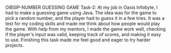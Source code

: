 OIBSIP-NUMBER GUESSING GAME Task-2:
At my job in Oasis Infobyte, I had to make a guessing game using Java. The idea was for the game to pick a random number, and the player had to guess it in a few tries. It was a test for my coding skills and made me think about how people would play the game. With help from my mentors, I made the game work well, checking if the player's input was valid, keeping track of scores, and making it easy to use. Finishing this task made me feel good and eager to try harder projects.
